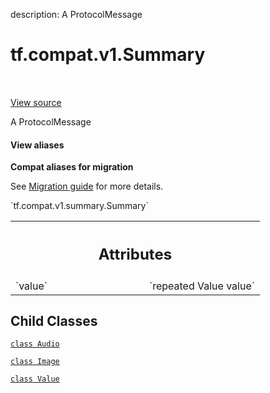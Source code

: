 description: A ProtocolMessage

<div itemscope itemtype="http://developers.google.com/ReferenceObject">
<meta itemprop="name" content="tf.compat.v1.Summary" />
<meta itemprop="path" content="Stable" />
<meta itemprop="property" content="Audio"/>
<meta itemprop="property" content="Image"/>
<meta itemprop="property" content="Value"/>
</div>

# tf.compat.v1.Summary

<!-- Insert buttons and diff -->

<table class="tfo-notebook-buttons tfo-api nocontent" align="left">

</table>

<a target="_blank" class="external" href="/code/stable/tensorflow/core/framework/summary.proto">View source</a>



A ProtocolMessage

<section class="expandable">
  <h4 class="showalways">View aliases</h4>
  <p>
<b>Compat aliases for migration</b>
<p>See
<a href="https://www.tensorflow.org/guide/migrate">Migration guide</a> for
more details.</p>
<p>`tf.compat.v1.summary.Summary`</p>
</p>
</section>

<!-- Placeholder for "Used in" -->




<!-- Tabular view -->
 <table class="responsive fixed orange">
<colgroup><col width="214px"><col></colgroup>
<tr><th colspan="2"><h2 class="add-link">Attributes</h2></th></tr>

<tr>
<td>
`value`
</td>
<td>
`repeated Value value`
</td>
</tr>
</table>



## Child Classes
[`class Audio`](../../../tf/compat/v1/Summary/Audio.md)

[`class Image`](../../../tf/compat/v1/Summary/Image.md)

[`class Value`](../../../tf/compat/v1/Summary/Value.md)

